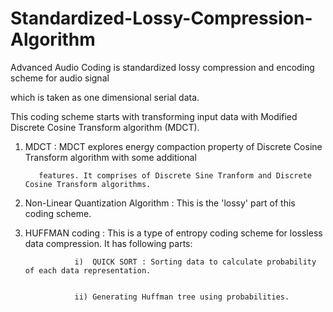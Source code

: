 Standardized-Lossy-Compression-Algorithm
========================================

Advanced Audio Coding is standardized lossy compression and encoding scheme for audio signal

which is taken as one dimensional serial data.

This coding scheme starts with transforming input data with Modified Discrete Cosine Transform algorithm (MDCT).


1. MDCT : MDCT explores energy compaction property of Discrete Cosine Transform algorithm with some additional


          features. It comprises of Discrete Sine Tranform and Discrete Cosine Transform algorithms.
          
          
2. Non-Linear Quantization Algorithm : This is the 'lossy' part of this coding scheme.


3. HUFFMAN coding : This is a type of entropy coding scheme for lossless data compression. It has following parts:


                  i)  QUICK SORT : Sorting data to calculate probability of each data representation.
                  
                  
                  ii) Generating Huffman tree using probabilities.